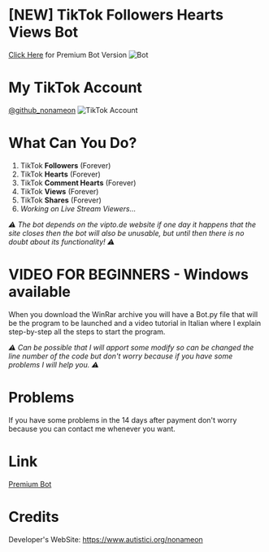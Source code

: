 # [NEW] TikTok Followers Hearts Views Bot
[Click Here](https://sellix.io/product/615d80d4b4ef9) for Premium Bot Version
![Bot](https://cdn.sellix.io/storefront/f8dbf40f12121c7aef593b4b0e23fef6d8671530/68747470733a2f2f692e6962622e636f2f514a4e544b57702f73637265656e73686f742e706e67)

# My TikTok Account
[@github_nonameon](https://www.tiktok.com/@github_nonameon)
![TikTok Account](https://cdn.sellix.io/storefront/2aae10accf655d42ae433d19cdfc4abf01cbf9d0/68747470733a2f2f692e6962622e636f2f577434445373592f6173642e706e67)

# What Can You Do?
1. TikTok **Followers** (Forever)
2. TikTok **Hearts** (Forever)
3. TikTok **Comment Hearts** (Forever)
4. TikTok **Views** (Forever)
5. TikTok **Shares** (Forever)
6. *Working on Live Stream Viewers…*

*⚠️ The bot depends on the vipto.de website if one day it happens that the site closes then the bot will also be unusable, but until then there is no doubt about its functionality! ⚠️*

# VIDEO FOR BEGINNERS - Windows available
When you download the WinRar archive you will have a Bot.py file that will be the program to be launched and a video tutorial in Italian where I explain step-by-step all the steps to start the program.

*⚠️ Can be possible that I will apport some modify so can be changed the line number of the code but don't worry because if you have some problems I will help you. ⚠️*

# Problems
If you have some problems in the 14 days after payment don't worry because you can contact me whenever you want.

# Link
[Premium Bot](https://sellix.io/product/615d80d4b4ef9)

# Credits
Developer's WebSite: https://www.autistici.org/nonameon


